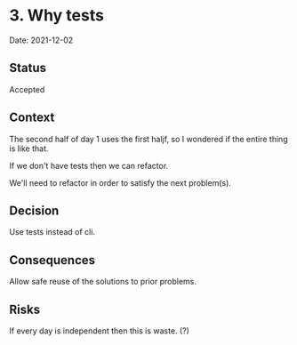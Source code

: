 # 3. Why tests

Date: 2021-12-02

## Status

Accepted

## Context

The second half of day 1 uses the first haljf, so I wondered if the entire thing is like that.

If we don't have tests then we can refactor.

We'll need to refactor in order to satisfy the next problem(s).

## Decision

Use tests instead of cli.

## Consequences

Allow safe reuse of the solutions to prior problems.

## Risks

If every day is independent then this is waste. (?)
